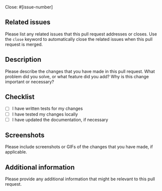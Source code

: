 Close: #[issue-number]

## Related issues

Please list any related issues that this pull request addresses or closes. Use the `close` keyword to automatically close the related issues when this pull request is merged.

## Description

Please describe the changes that you have made in this pull request. What problem did you solve, or what feature did you add? Why is this change important or necessary?

## Checklist

- [ ] I have written tests for my changes
- [ ] I have tested my changes locally
- [ ] I have updated the documentation, if necessary

## Screenshots

Please include screenshots or GIFs of the changes that you have made, if applicable.

## Additional information

Please provide any additional information that might be relevant to this pull request.
